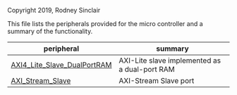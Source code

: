 Copyright 2019, Rodney Sinclair

This file lists the peripherals provided for the micro controller and a summary
of the functionality.

| peripheral | summary |
| ---------- | ------- |
| [AXI4\_Lite\_Slave\_DualPortRAM](#AXI4_Lite_Slave_DualPortRAM.md) | AXI-Lite slave implemented as a dual-port RAM |
| [AXI\_Stream\_Slave](#AXI_Stream_Slave.md) | AXI-Stream Slave port |
